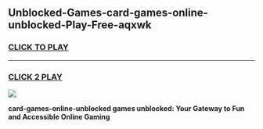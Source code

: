 
## Unblocked-Games-card-games-online-unblocked-Play-Free-aqxwk
<h3>
<a href="https://premium76.site?title=card-games-online-unblocked&ref=18A1">CLICK TO PLAY</a></h3>
<hr>

<h3>
<a href="https://premium76.site?title=card-games-online-unblocked&ref=18A1">CLICK 2 PLAY</a>
  
</h3>

<a href="https://premium76.site?title=card-games-online-unblocked&ref=18A1"><img src="https://clearcache.store/games.png"></a>


**card-games-online-unblocked games unblocked: Your Gateway to Fun and Accessible Online Gaming**
